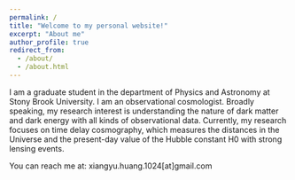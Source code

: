 ```yaml
---
permalink: /
title: "Welcome to my personal website!"
excerpt: "About me"
author_profile: true
redirect_from: 
  - /about/
  - /about.html
---
```


I am a graduate student in the department of Physics and Astronomy at Stony Brook University. I am an observational cosmologist. Broadly speaking, my research interest is understanding the nature of dark matter and dark energy with all kinds of observational data. Currently, my research focuses on time delay cosmography, which measures the distances in the Universe and the present-day value of the Hubble constant H0 with strong lensing events. 

You can reach me at: xiangyu.huang.1024[at]gmail.com
